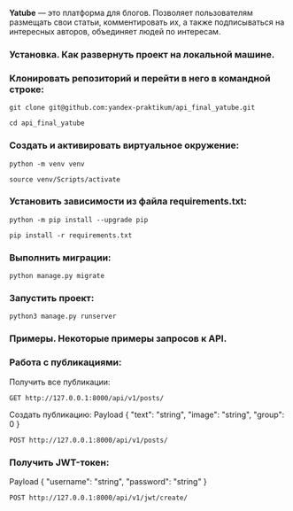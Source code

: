 **Yatube** — это платформа для блогов. Позволяет пользователям размещать свои статьи, комментировать их, а также подписываться на интересных авторов, объединяет людей по интересам. 

### Установка. Как развернуть проект на локальной машине.

### Клонировать репозиторий и перейти в него в командной строке:

```
git clone git@github.com:yandex-praktikum/api_final_yatube.git
```

```
cd api_final_yatube
```

### Cоздать и активировать виртуальное окружение:

```
python -m venv venv
```

```
source venv/Scripts/activate
```
### Установить зависимости из файла requirements.txt:

```
python -m pip install --upgrade pip
```

```
pip install -r requirements.txt
```

### Выполнить миграции:

```
python manage.py migrate
```

### Запустить проект:

```
python3 manage.py runserver
```

### Примеры. Некоторые примеры запросов к API.

### Работа с публикациями:
Получить все публикации:
```
GET http://127.0.0.1:8000/api/v1/posts/
```
Создать публикацию:
Payload
{
  "text": "string",
  "image": "string",
  "group": 0
}
```
POST http://127.0.0.1:8000/api/v1/posts/
```
### Получить JWT-токен:
Payload
{
  "username": "string",
  "password": "string"
}
```
POST http://127.0.0.1:8000/api/v1/jwt/create/
```
